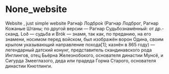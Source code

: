 # None_website
Website , just simple website
Рагна́р Лодбро́к (Рагнар Лодброг, Рагнар Кожаные Штаны; по другой версии — Рагнар Судьбознамённый: от др.-сканд. Loð — судьба и Brók — знамя, так как, по преданию, на его знамени, носимом перед войском, был изображён ворон Одина, своим крылом указывающий направление похода[1]; казнён в 865 году) — легендарный датский конунг, представитель скандинавского рода Инглингов, отец Бьёрна Железнобокого, основателя династии Мунсё, и Сигурда Змееглазого, деда или прадеда Горма Старого, основателя династии Кнютлинги.
